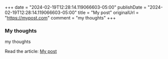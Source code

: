 +++
date = "2024-02-19T12:28:14.119066603-05:00"
publishDate = "2024-02-19T12:28:14.119066603-05:00"
title = "My post"
originalUrl = "https://mypost.com"
comment = "my thoughts"
+++

### My thoughts

my thoughts

Read the article: [My post](https://mypost.com)
